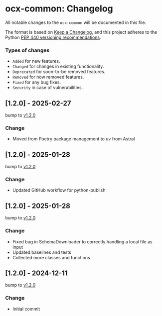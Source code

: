 # ocx-common: Changelog

All notable changes to the ``ocx-common`` will be documented in this file.

The format is based on [Keep a Changelog](https://keepachangelog.com/en/1.2.0/),
and this project adheres to the Python [PEP 440 versioning recommendations](https://peps.python.org/pep-0440/).

### Types of changes
* ``Added`` for new features.
* ``Changed`` for changes in existing functionality.
* ``Deprecated`` for soon-to-be removed features.
* ``Removed`` for now removed features.
* ``Fixed`` for any bug fixes.
* ``Security`` in case of vulnerabilities.


## [1.2.0] - 2025-02-27
bump to [v1.2.0](https://github.com/OCXStandard/ocx-common/releases/tag/v1.2.0)

### Change
* Moved from Poetry package management to uv from Astral


## [1.2.0] - 2025-01-28
bump to [v1.2.0](https://github.com/OCXStandard/ocx-common/releases/tag/v1.2.0)

### Change
* Updated GitHub workflow for python-publish


## [1.2.0] - 2025-01-28
bump to [v1.2.0](https://github.com/OCXStandard/ocx-common/releases/tag/v1.2.0)

### Change
* Fixed bug in SchemaDownloader to correctly handling a local file as input
* Updated baselines and tests
* Collected more classes and functions


## [1.2.0] - 2024-12-11
bump to [v1.2.0](https://github.com/OCXStandard/ocx-common/releases/tag/v1.2.0)

### Change
* Initial commit
